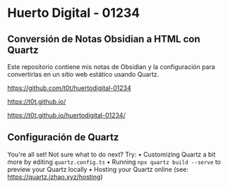 # Huerto Digital - 01234

## Conversión de Notas Obsidian a HTML con Quartz

Este repositorio contiene mis notas de Obsidian y la configuración para convertirlas en un sitio web estático usando Quartz.

https://github.com/t0t/huertodigital-01234

https://t0t.github.io/

https://t0t.github.io/huertodigital-01234/

## Configuración de Quartz

You're all set! Not sure what to do next? Try:
  • Customizing Quartz a bit more by editing `quartz.config.ts`
  • Running `npx quartz build --serve` to preview your Quartz locally
  • Hosting your Quartz online (see: https://quartz.jzhao.xyz/hosting)